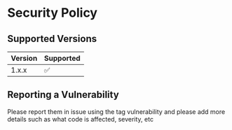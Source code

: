 # Security Policy

## Supported Versions




| Version | Supported          |
| ------- | ------------------ |
| 1.x.x   | :white_check_mark: |




## Reporting a Vulnerability

Please report them in issue using the tag vulnerability and please add more details such as what code is affected, severity, etc




